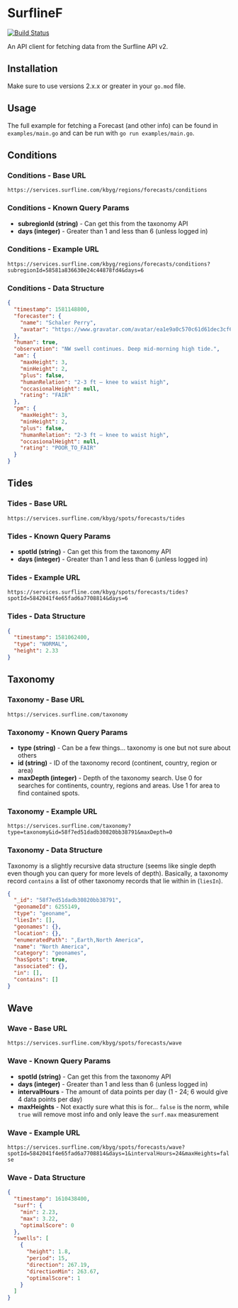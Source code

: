 # SurflineF

[![Build Status](https://travis-ci.org/mhelmetag/surflinef.svg?branch=master)](https://travis-ci.org/mhelmetag/surflinef)

An API client for fetching data from the Surfline API v2.

## Installation

Make sure to use versions 2.x.x or greater in your `go.mod` file.

## Usage

The full example for fetching a Forecast (and other info) can be found in `examples/main.go` and can be run with `go run examples/main.go`.

## Conditions

### Conditions - Base URL

`https://services.surfline.com/kbyg/regions/forecasts/conditions`

### Conditions - Known Query Params

- **subregionId (string)** - Can get this from the taxonomy API
- **days (integer)** - Greater than 1 and less than 6 (unless logged in)

### Conditions - Example URL

`https://services.surfline.com/kbyg/regions/forecasts/conditions?subregionId=58581a836630e24c44878fd4&days=6`

### Conditions - Data Structure

```json
{
  "timestamp": 1581148800,
  "forecaster": {
    "name": "Schaler Perry",
    "avatar": "https://www.gravatar.com/avatar/ea1e9a0c570c61d61dec3cf6ea26a85e?d=mm"
  },
  "human": true,
  "observation": "NW swell continues. Deep mid-morning high tide.",
  "am": {
    "maxHeight": 3,
    "minHeight": 2,
    "plus": false,
    "humanRelation": "2-3 ft – knee to waist high",
    "occasionalHeight": null,
    "rating": "FAIR"
  },
  "pm": {
    "maxHeight": 3,
    "minHeight": 2,
    "plus": false,
    "humanRelation": "2-3 ft – knee to waist high",
    "occasionalHeight": null,
    "rating": "POOR_TO_FAIR"
  }
}
```

## Tides

### Tides - Base URL

`https://services.surfline.com/kbyg/spots/forecasts/tides`

### Tides - Known Query Params

- **spotId (string)** - Can get this from the taxonomy API
- **days (integer)** - Greater than 1 and less than 6 (unless logged in)

### Tides - Example URL

`https://services.surfline.com/kbyg/spots/forecasts/tides?spotId=5842041f4e65fad6a7708814&days=6`

### Tides - Data Structure

```json
{
  "timestamp": 1581062400,
  "type": "NORMAL",
  "height": 2.33
}
```

## Taxonomy

### Taxonomy - Base URL

`https://services.surfline.com/taxonomy`

### Taxonomy - Known Query Params

- **type (string)** - Can be a few things... taxonomy is one but not sure about others
- **id (string)** - ID of the taxonomy record (continent, country, region or area)
- **maxDepth (integer)** - Depth of the taxonomy search. Use 0 for searches for continents, country, regions and areas. Use 1 for area to find contained spots.

### Taxonomy - Example URL

`https://services.surfline.com/taxonomy?type=taxonomy&id=58f7ed51dadb30820bb38791&maxDepth=0`

### Taxonomy - Data Structure

Taxonomy is a slightly recursive data structure (seems like single depth even though you can query for more levels of depth). Basically, a taxonomy record `contains` a list of other taxonomy records that lie within in (`liesIn`).

```json
{
  "_id": "58f7ed51dadb30820bb38791",
  "geonameId": 6255149,
  "type": "geoname",
  "liesIn": [],
  "geonames": {},
  "location": {},
  "enumeratedPath": ",Earth,North America",
  "name": "North America",
  "category": "geonames",
  "hasSpots": true,
  "associated": {},
  "in": [],
  "contains": []
}
```

## Wave

### Wave - Base URL

`https://services.surfline.com/kbyg/spots/forecasts/wave`

### Wave - Known Query Params

- **spotId (string)** - Can get this from the taxonomy API
- **days (integer)** - Greater than 1 and less than 6 (unless logged in)
- **intervalHours** - The amount of data points per day (1 - 24; 6 would give 4 data points per day)
- **maxHeights** - Not exactly sure what this is for... `false` is the norm, while `true` will remove most info and only leave the `surf.max` measurement

### Wave - Example URL

`https://services.surfline.com/kbyg/spots/forecasts/wave?spotId=5842041f4e65fad6a7708814&days=1&intervalHours=24&maxHeights=false`

### Wave - Data Structure

```json
{
  "timestamp": 1610438400,
  "surf": {
    "min": 2.23,
    "max": 3.22,
    "optimalScore": 0
  },
  "swells": [
    {
      "height": 1.8,
      "period": 15,
      "direction": 267.19,
      "directionMin": 263.67,
      "optimalScore": 1
    }
  ]
}
```
